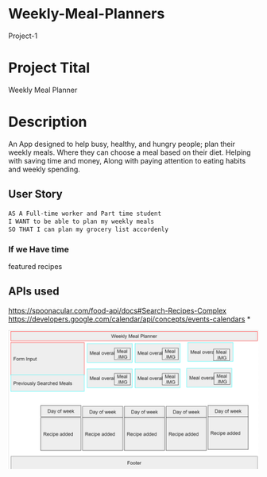 # Weekly-Meal-Planners
Project-1


# Project Tital 
Weekly Meal Planner

# Description 
An App designed to help busy, healthy, and hungry people; plan their weekly meals. 
Where they can choose a meal based on their diet. Helping with saving time and money, 
Along with paying attention to eating habits and weekly spending.

## User Story
```
AS A Full-time worker and Part time student
I WANT to be able to plan my weekly meals
SO THAT I can plan my grocery list accordenly 
```


### If we Have time
featured recipes 

## APIs used 

https://spoonacular.com/food-api/docs#Search-Recipes-Complex
https://developers.google.com/calendar/api/concepts/events-calendars  *

![screenshot](./assets/images/WeeklyMealPlanWireframe.PNG)